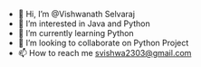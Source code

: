 - 👋 Hi, I’m @Vishwanath Selvaraj
- 👀 I’m interested in Java and Python
- 🌱 I’m currently learning Python
- 💞️ I’m looking to collaborate on Python Project
- 📫 How to reach me svishwa2303@gmail.com

<!---
svishwa2303/svishwa2303 is a ✨ special ✨ repository because its `README.md` (this file) appears on your GitHub profile.
You can click the Preview link to take a look at your changes.
--->

